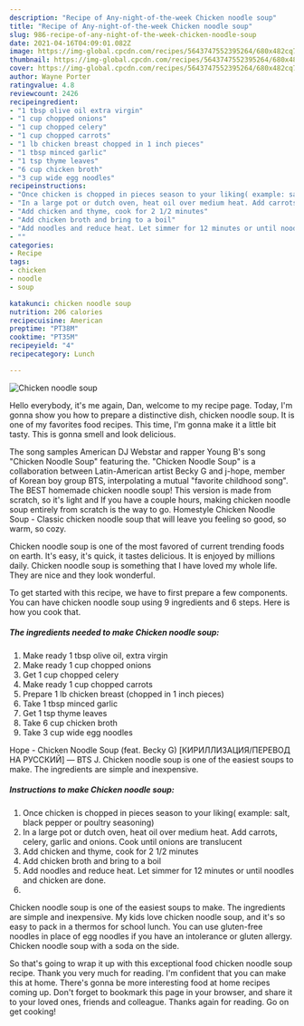 ```yaml
---
description: "Recipe of Any-night-of-the-week Chicken noodle soup"
title: "Recipe of Any-night-of-the-week Chicken noodle soup"
slug: 986-recipe-of-any-night-of-the-week-chicken-noodle-soup
date: 2021-04-16T04:09:01.082Z
image: https://img-global.cpcdn.com/recipes/5643747552395264/680x482cq70/chicken-noodle-soup-recipe-main-photo.jpg
thumbnail: https://img-global.cpcdn.com/recipes/5643747552395264/680x482cq70/chicken-noodle-soup-recipe-main-photo.jpg
cover: https://img-global.cpcdn.com/recipes/5643747552395264/680x482cq70/chicken-noodle-soup-recipe-main-photo.jpg
author: Wayne Porter
ratingvalue: 4.8
reviewcount: 2426
recipeingredient:
- "1 tbsp olive oil extra virgin"
- "1 cup chopped onions"
- "1 cup chopped celery"
- "1 cup chopped carrots"
- "1 lb chicken breast chopped in 1 inch pieces"
- "1 tbsp minced garlic"
- "1 tsp thyme leaves"
- "6 cup chicken broth"
- "3 cup wide egg noodles"
recipeinstructions:
- "Once chicken is chopped in pieces season to your liking( example: salt, black pepper or poultry seasoning)"
- "In a large pot or dutch oven, heat oil over medium heat. Add carrots, celery, garlic and onions. Cook until onions are translucent"
- "Add chicken and thyme, cook for 2 1/2 minutes"
- "Add chicken broth and bring to a boil"
- "Add noodles and reduce heat. Let simmer for 12 minutes or until noodles and chicken are done."
- ""
categories:
- Recipe
tags:
- chicken
- noodle
- soup

katakunci: chicken noodle soup 
nutrition: 206 calories
recipecuisine: American
preptime: "PT38M"
cooktime: "PT35M"
recipeyield: "4"
recipecategory: Lunch

---
```



![Chicken noodle soup](https://img-global.cpcdn.com/recipes/5643747552395264/680x482cq70/chicken-noodle-soup-recipe-main-photo.jpg)

Hello everybody, it's me again, Dan, welcome to my recipe page. Today, I'm gonna show you how to prepare a distinctive dish, chicken noodle soup. It is one of my favorites food recipes. This time, I'm gonna make it a little bit tasty. This is gonna smell and look delicious.

The song samples American DJ Webstar and rapper Young B&#39;s song &#34;Chicken Noodle Soup&#34; featuring the. &#34;Chicken Noodle Soup&#34; is a collaboration between Latin-American artist Becky G and j-hope, member of Korean boy group BTS, interpolating a mutual &#34;favorite childhood song&#34;. The BEST homemade chicken noodle soup! This version is made from scratch, so it&#39;s light and If you have a couple hours, making chicken noodle soup entirely from scratch is the way to go. Homestyle Chicken Noodle Soup - Classic chicken noodle soup that will leave you feeling so good, so warm, so cozy.

Chicken noodle soup is one of the most favored of current trending foods on earth. It's easy, it's quick, it tastes delicious. It is enjoyed by millions daily. Chicken noodle soup is something that I have loved my whole life. They are nice and they look wonderful.


To get started with this recipe, we have to first prepare a few components. You can have chicken noodle soup using 9 ingredients and 6 steps. Here is how you cook that.

<!--inarticleads1-->

##### The ingredients needed to make Chicken noodle soup:

1. Make ready 1 tbsp olive oil, extra virgin
1. Make ready 1 cup chopped onions
1. Get 1 cup chopped celery
1. Make ready 1 cup chopped carrots
1. Prepare 1 lb chicken breast (chopped in 1 inch pieces)
1. Take 1 tbsp minced garlic
1. Get 1 tsp thyme leaves
1. Take 6 cup chicken broth
1. Take 3 cup wide egg noodles


Hope - Chicken Noodle Soup (feat. Becky G) [КИРИЛЛИЗАЦИЯ/ПЕРЕВОД НА РУССКИЙ] — BTS J. Chicken noodle soup is one of the easiest soups to make. The ingredients are simple and inexpensive. 

<!--inarticleads2-->

##### Instructions to make Chicken noodle soup:

1. Once chicken is chopped in pieces season to your liking( example: salt, black pepper or poultry seasoning)
1. In a large pot or dutch oven, heat oil over medium heat. Add carrots, celery, garlic and onions. Cook until onions are translucent
1. Add chicken and thyme, cook for 2 1/2 minutes
1. Add chicken broth and bring to a boil
1. Add noodles and reduce heat. Let simmer for 12 minutes or until noodles and chicken are done.
1. 


Chicken noodle soup is one of the easiest soups to make. The ingredients are simple and inexpensive. My kids love chicken noodle soup, and it&#39;s so easy to pack in a thermos for school lunch. You can use gluten-free noodles in place of egg noodles if you have an intolerance or gluten allergy. Chicken noodle soup with a soda on the side. 

So that's going to wrap it up with this exceptional food chicken noodle soup recipe. Thank you very much for reading. I'm confident that you can make this at home. There's gonna be more interesting food at home recipes coming up. Don't forget to bookmark this page in your browser, and share it to your loved ones, friends and colleague. Thanks again for reading. Go on get cooking!

